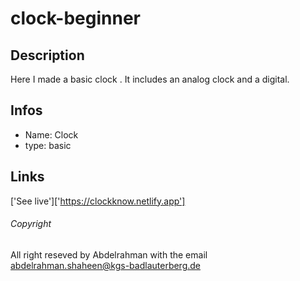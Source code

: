 # clock-beginner

## Description 
Here I made a basic clock .
It includes an analog clock and a digital.

## Infos
- Name: Clock
- type: basic

## Links

['See live']['https://clockknow.netlify.app']

###### Copyright 
All right reseved by Abdelrahman with the email 
abdelrahman.shaheen@kgs-badlauterberg.de
